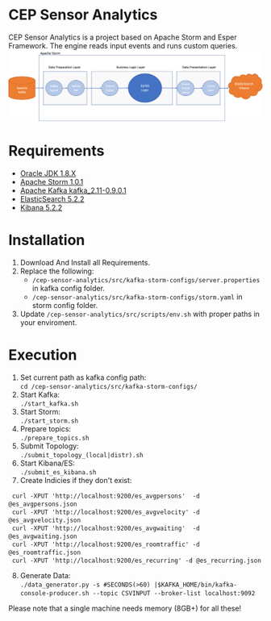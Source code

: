 # CEP Sensor Analytics

CEP Sensor Analytics is a project based on Apache Storm and Esper Framework. 
The engine reads input events and runs custom queries.
![Project Pipeline](./src/images/Pipeline.png)

# Requirements
  - [Oracle JDK 1.8.X](http://www.oracle.com/technetwork/java/javase/downloads/jdk8-downloads-2133151.html)
  - [Apache Storm 1.0.1](https://archive.apache.org/dist/storm/apache-storm-1.0.1/)
  - [Apache Kafka kafka_2.11-0.9.0.1](https://archive.apache.org/dist/kafka/0.9.0.1/kafka_2.11-0.9.0.1.tgz)
  - [ElasticSearch 5.2.2](https://www.elastic.co/downloads/past-releases/elasticsearch-5-2-2)
  - [Kibana 5.2.2](https://www.elastic.co/downloads/past-releases/kibana-5-2-2)
    
# Installation
 1. Download And Install all Requirements.
 2. Replace the following:  
    * `/cep-sensor-analytics/src/kafka-storm-configs/server.properties` in kafka config folder.  
    * `/cep-sensor-analytics/src/kafka-storm-configs/storm.yaml` in storm config folder.   
 3. Update `/cep-sensor-analytics/src/scripts/env.sh` with proper paths in your enviroment.  

# Execution
1. Set current path as kafka config path:  
  `cd /cep-sensor-analytics/src/kafka-storm-configs/`
2. Start Kafka:   
  `./start_kafka.sh`
3. Start Storm:  
  `./start_storm.sh`
4. Prepare topics:  
  `./prepare_topics.sh`
5. Submit Topology:  
  `./submit_topology_(local|distr).sh`
6. Start Kibana/ES:  
  `./submit_es_kibana.sh`
7. Create Indicies if they don't exist:    
 ```
  curl -XPUT 'http://localhost:9200/es_avgpersons'  -d @es_avgpersons.json
  curl -XPUT 'http://localhost:9200/es_avgvelocity' -d @es_avgvelocity.json
  curl -XPUT 'http://localhost:9200/es_avgwaiting'  -d @es_avgwaiting.json
  curl -XPUT 'http://localhost:9200/es_roomtraffic' -d @es_roomtraffic.json
  curl -XPUT 'http://localhost:9200/es_recurring' -d @es_recurring.json
  ```
8. Generate Data:  
  `./data_generator.py -s #SECONDS(>60) |$KAFKA_HOME/bin/kafka-console-producer.sh --topic CSVINPUT --broker-list localhost:9092`


Please note that a single machine needs memory (8GB+) for all these!
